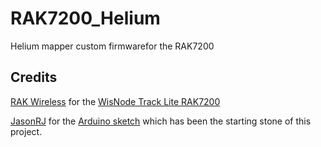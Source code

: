 # RAK7200_Helium
Helium mapper custom firmwarefor the RAK7200

## Credits

[RAK Wireless](https://www.rakwireless.com/) for
the [WisNode Track Lite RAK7200](https://store.rakwireless.com/products/rak7200-lpwan-tracker)

[JasonRJ](https://github.com/JasonRJ) for the [Arduino sketch](https://github.com/JasonRJ/RAK7200_Helium_Mapper) which has been the starting stone of this project.
